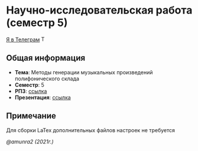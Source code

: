 # Научно-исследовательская работа (семестр 5)

[Я в Телеграм](https://t.me/amunra2) <img src="https://img.icons8.com/external-tal-revivo-shadow-tal-revivo/344/external-telegram-is-a-cloud-based-instant-messaging-and-voice-over-ip-service-logo-shadow-tal-revivo.png" alt="Telegram" width=15>

## Общая информация

* **Тема**: Методы генерации музыкальных произведений полифонического склада
* **Семестр**: 5
* **РПЗ**: [ссылка](https://github.com/amunra2/rw5-bmstu-iu7/blob/main/report/nir_rpz2021.pdf)
* **Презентация**: [ссылка](https://github.com/amunra2/rw5-bmstu-iu7/blob/main/report/nir_prs2021.pdf)

## Примечание

Для сборки LaTex дополнительных файлов настроек не требуется



_@amunra2 (2021г.)_
